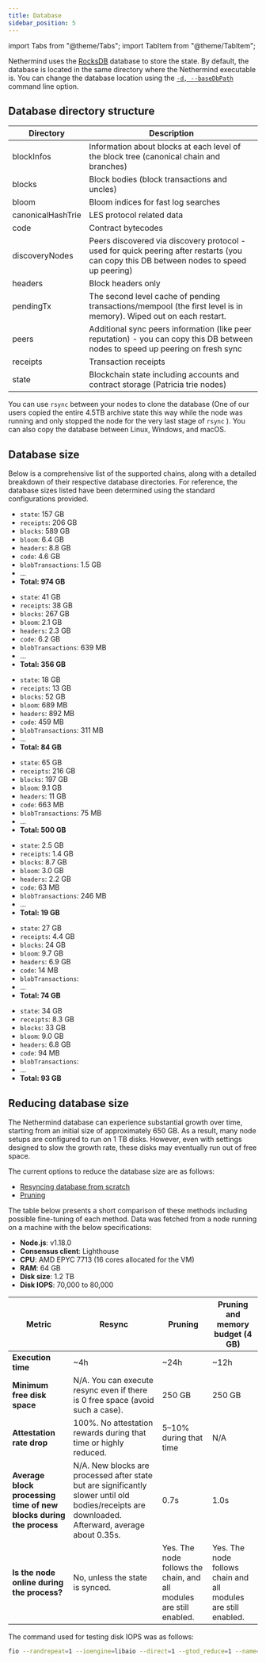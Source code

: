 ```yaml
---
title: Database
sidebar_position: 5
---
```


import Tabs from "@theme/Tabs";
import TabItem from "@theme/TabItem";

Nethermind uses the [RocksDB](https://rocksdb.org) database to store the state. By default, the database is located in the
same directory where the Nethermind executable is. You can change the database location using the [`-d, --baseDbPath`](configuration.md#basic-options) command line option.

## Database directory structure

| Directory         | Description |
| -                 | - |
| blockInfos        | Information about blocks at each level of the block tree (canonical chain and branches) |
| blocks            | Block bodies (block transactions and uncles) |
| bloom             | Bloom indices for fast log searches |
| canonicalHashTrie | LES protocol related data |
| code              | Contract bytecodes |
| discoveryNodes    | Peers discovered via discovery protocol - used for quick peering after restarts (you can copy this DB between nodes to speed up peering) |
| headers           | Block headers only |
| pendingTx         | The second level cache of pending transactions/mempool (the first level is in memory). Wiped out on each restart. |
| peers             | Additional sync peers information (like peer reputation) - you can copy this DB between nodes to speed up peering on fresh sync |
| receipts          | Transaction receipts |
| state             | Blockchain state including accounts and contract storage (Patricia trie nodes) |

You can use `rsync` between your nodes to clone the database (One of our users copied the entire 4.5TB archive state this
way while the node was running and only stopped the node for the very last stage of `rsync` ). You can also copy
the database between Linux, Windows, and macOS.

## Database size

Below is a comprehensive list of the supported chains, along with a detailed breakdown of their respective database directories. For reference, the database sizes listed have been determined using the standard configurations provided.

<!--[start autogen]-->

<Tabs>
<TabItem value="mainnet" label="Mainnet">

- `state`: 157 GB
- `receipts`: 206 GB
- `blocks`: 589 GB
- `bloom`: 6.4 GB
- `headers`: 8.8 GB
- `code`: 4.6 GB
- `blobTransactions`: 1.5 GB
- ...
- **Total: 974 GB**

</TabItem>
<TabItem value="sepolia" label="Sepolia">

- `state`: 41 GB
- `receipts`: 38 GB
- `blocks`: 267 GB
- `bloom`: 2.1 GB
- `headers`: 2.3 GB
- `code`: 6.2 GB
- `blobTransactions`: 639 MB
- ...
- **Total: 356 GB**

</TabItem>
<TabItem value="holesky" label="Holesky">

- `state`: 18 GB
- `receipts`: 13 GB
- `blocks`: 52 GB
- `bloom`: 689 MB
- `headers`: 892 MB
- `code`: 459 MB
- `blobTransactions`: 311 MB
- ...
- **Total: 84 GB**

</TabItem>
<TabItem value="gnosis" label="Gnosis">

- `state`: 65 GB
- `receipts`: 216 GB
- `blocks`: 197 GB
- `bloom`: 9.1 GB
- `headers`: 11 GB
- `code`: 663 MB
- `blobTransactions`: 75 MB
- ...
- **Total: 500 GB**

</TabItem>
<TabItem value="chiado" label="Chiado">

- `state`: 2.5 GB
- `receipts`: 1.4 GB
- `blocks`: 8.7 GB
- `bloom`: 3.0 GB
- `headers`: 2.2 GB
- `code`: 63 MB
- `blobTransactions`: 246 MB
- ...
- **Total: 19 GB**

</TabItem>
<TabItem value="energyweb" label="Energyweb">

- `state`: 27 GB
- `receipts`: 4.4 GB
- `blocks`: 24 GB
- `bloom`: 9.7 GB
- `headers`: 6.9 GB
- `code`: 14 MB
- `blobTransactions`: 
- ...
- **Total: 74 GB**

</TabItem>
<TabItem value="volta" label="Volta">

- `state`: 34 GB
- `receipts`: 8.3 GB
- `blocks`: 33 GB
- `bloom`: 9.0 GB
- `headers`: 6.8 GB
- `code`: 94 MB
- `blobTransactions`: 
- ...
- **Total: 93 GB**

</TabItem>
</Tabs>

<!--[end autogen]-->

## Reducing database size

The Nethermind database can experience substantial growth over time, starting from an initial size of approximately 650
GB. As a result, many node setups are configured to run on 1 TB disks. However, even with settings
designed to slow the growth rate, these disks may eventually run out of free space.

The current options to reduce the database size are as follows:

- [Resyncing database from scratch](sync.md#resync-a-node-from-scratch)
- [Pruning](pruning.md)

The table below presents a short comparison of these methods including possible fine-tuning of each method. Data was
fetched from a node running on a machine with the below specifications:

- **Node.js**: v1.18.0
- **Consensus client**: Lighthouse
- **CPU**: AMD EPYC 7713 (16 cores allocated for the VM)
- **RAM**: 64 GB
- **Disk size**: 1.2 TB
- **Disk IOPS**: 70,000 to 80,000

| Metric | Resync | Pruning | Pruning and memory budget (4 GB) |
| - | - | - | - |
| **Execution time** | ~4h | ~24h | ~12h |
| **Minimum free disk space** | N/A. You can execute resync even if there is 0 free space (avoid such a case). | 250 GB | 250 GB |
| **Attestation rate drop** | 100%. No attestation rewards during that time or highly reduced. | 5–10% during that time | N/A |
| **Average block processing time of new blocks during the process** | N/A. New blocks are processed after state but are significantly slower until old bodies/receipts are downloaded. Afterward, average about 0.35s. | 0.7s | 1.0s |
| **Is the node online during the process?** | No, unless the state is synced. | Yes. The node follows the chain, and all modules are still enabled. | Yes. The node follows chain and all modules are still enabled. |

The command used for testing disk IOPS was as follows:

```bash
fio --randrepeat=1 --ioengine=libaio --direct=1 --gtod_reduce=1 --name=test --filename=test --bs=4k --iodepth=64 --size=4G --readwrite=randrw
```
